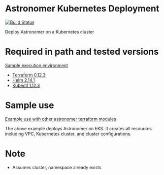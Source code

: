 # Astronomer Kubernetes Deployment

[![Build Status](https://cloud.drone.io/api/badges/astronomer/terraform-kubernetes-astronomer/status.svg)](https://cloud.drone.io/astronomer/terraform-kubernetes-astronomer)

Deploy Astronomer on a Kubernetes cluster

# Required in path and tested versions

[Sample execution environment](pipeline/Dockerfile)

- [Terraform 0.12.3](https://www.terraform.io/upgrade-guides/0-12.html)
- [Helm 2.14.1](https://helm.sh/docs/using_helm/)
- [Kubectl 1.12.3](https://kubernetes.io/docs/tasks/tools/install-kubectl/)

# Sample use

[Example use with other astronomer terraform modules](examples/aws/main.tf)

The above example deploys Astronomer on EKS. It creates all resources including VPC, Kubernetes cluster, and cluster configurations.

# Note

- Assumes cluster, namespace already exists
